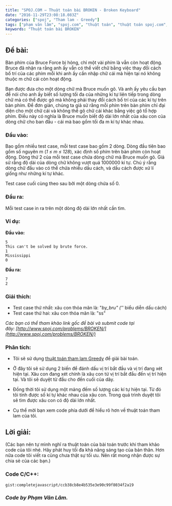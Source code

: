 ```yaml
---
title: "SPOJ.COM – Thuật toán bài BROKEN - Broken Keyboard"
date: "2016-11-29T23:08:18.083Z"
categories: ["spoj", "Tham lam - Greedy"]
tags: ["phạm văn lâm", "spoj.com", "thuật toán", "thuật toán spoj.com", "tham lam greedy"]
keywords: "Thuật toán bài BROKEN"
---
```


## Đề bài:

Bàn phím của Bruce Force bị hỏng, chỉ một vài phím là vẫn còn hoạt động. Bruce đã nhận ra rằng anh ấy vẫn có thể viết chữ bằng việc thay đổi cách bố trí của các phím mỗi khi anh ấy cần nhập chữ cái mà hiện tại nó không thuộc m chữ cái còn hoạt động. 

Bạn được đưa cho một dòng chữ mà Bruce muốn gõ. Và anh ấy yêu cầu bạn để nói cho anh ấy biết số lượng tối đa của những kí tự liên tiếp trong dòng chữ mà có thể được gõ mà không phải thay đổi cách bố trí của các kí tự trên bàn phím. Để đơn giản, chúng ta giả sử rằng mỗi phím trên bàn phím chỉ đại diện cho một chữ cái và không thể gõ chữ cái khác bằng việc gõ tổ hợp phím. Điều này có nghĩa là Bruce muốn biết độ dài lớn nhất của xâu con của dòng chữ cho ban đầu - cái mà bao gồm tối đa m kí tự khác nhau.

### Đầu vào:

Bao gồm nhiều test case, mỗi test case bao gồm 2 dòng. Dòng đầu tiên bao gồm số nguyên m (_1 ≤ m ≤ 128_), xác định số phím trên bàn phím còn hoạt động. Dòng thứ 2 của mỗi test case chứa dòng chữ mà Bruce muốn gõ. Giả sử rằng độ dài của dòng chữ không vượt quá 1000000 kí tự. Chú ý rằng dòng chữ đầu vào có thể chứa nhiều dấu cách, và dấu cách được xử lí giống như những kí tự khác. 

Test case cuối cùng theo sau bởi một dòng chứa số 0.

### Đầu ra:

Mỗi test case in ra trên một dòng độ dài lớn nhất cần tìm.

### Ví dụ:

**Đầu vào:**

```
5
This can't be solved by brute force.
1
Mississippi
0
```

**Đầu ra:**

```
7
2
```

### Giải thích:

  * Test case thứ nhất: xâu con thỏa mãn là: "_by_bru" ('_' biểu diễn dấu cách)
  * Test case thứ hai: xâu con thỏa mãn là: "ss" 
  
_Các bạn có thể tham khảo link gốc đề bài và submit code tại đây: [http://www.spoj.com/problems/BROKEN/](http://www.spoj.com/problems/BROKEN/)_

### Phân tích:

  * Tôi sẽ sử dụng [thuật toán tham lam Greedy](/category/tham-lam-greedy/) để giải bài toán.
  
  * Ở đây tôi sẽ sử dụng 2 biến để đánh dấu vị trí bắt đầu và vị trí đang xét hiện tại. Xâu con đang xét chính là xâu con từ vị trí bắt đầu đến vị trí hiện tại. Và tôi sẽ duyệt từ đầu cho đến cuối của dãy.
  
  * Đồng thời tôi sử dụng một mảng đếm số lượng các kí tự hiện tại. Từ đó tôi tính được số kí tự khác nhau của xâu con. Trong quá trình duyệt tôi sẽ tìm được xâu con có độ dài lớn nhất.
  
  * Cụ thể mời bạn xem code phía dưới để hiểu rõ hơn về thuật toán tham lam của tôi.

## Lời giải:

(Các bạn nên tự mình nghĩ ra thuật toán của bài toán trước khi tham khảo code của tôi nhé. Hãy phát huy tối đa khả năng sáng tạo của bản thân. Hơn nữa code tôi viết ra cũng chưa thật sự tối ưu. Nên rất mong nhận được sự chia sẻ của các bạn.)

### Code C/C++:

`gist:completejavascript/ccb38cb8e4b535e3e90c99f8034f2a19`

### _Code by Phạm Văn Lâm._